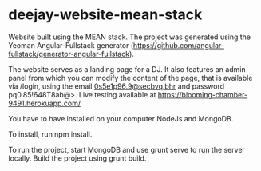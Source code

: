 # deejay-website-mean-stack
Website built using the MEAN stack. The project was generated using the Yeoman Angular-Fullstack generator (https://github.com/angular-fullstack/generator-angular-fullstack).

The website serves as a landing page for a DJ. It also features an admin panel from which you can modify the content of the page, that is available via /login, using the email 0s5e1p96.9@secbvq.bhr and password pq0.85!648T8ab@>.
Live testing available at https://blooming-chamber-9491.herokuapp.com/


You have to have installed on your computer NodeJs and MongoDB. 

To install, run npm install.

To run the project, start MongoDB and use grunt serve to run the server locally. Build the project using grunt build.



